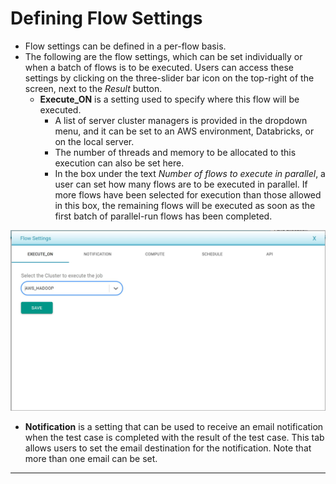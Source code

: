 # Defining Flow Settings

* Flow settings can be defined in a per-flow basis.
* The following are the flow settings, which can be set individually or when a batch of flows is to be executed. Users can access these settings by clicking on the three-slider bar icon on the top-right of the screen, next to the _Result_ button.
  * **Execute_ON** is a setting used to specify where this flow will be executed. 
    * A list of server cluster managers is provided in the dropdown menu, and it can be set to an AWS environment, Databricks, or on the local server. 
    * The number of threads and memory to be allocated to this execution can also be set here. 
    * In the box under the text _Number of flows to execute in parallel_, a user can set how many flows are to be executed in parallel. If more flows have been selected for execution than those allowed in this box, the remaining flows will be executed as soon as the first batch of parallel-run flows has been completed. 

![](../../.gitbook/assets/flwo_settings_execute_on.jpg)

* **Notification** is a setting that can be used to receive an email notification when the test case is completed with the result of the test case. This tab allows users to set the email destination for the notification. Note that more than one email can be set. 

****


